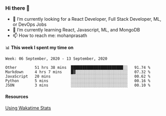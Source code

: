 ### Hi there 👋

- 🔭 I’m currently looking for a React Developer, Full Stack Developer, ML, or DevOps Jobs
- 🌱 I’m currently learning React, Javascript, ML, and MongoDB
- 📫 How to reach me: mohanprasath

📊 **This week I spent my time on**
<!--START_SECTION:waka-->
```text
Week: 06 September, 2020 - 13 September, 2020

Other        51 hrs 38 mins  ███████████████████████░░   91.74 % 
Markdown     4 hrs 7 mins    █▓░░░░░░░░░░░░░░░░░░░░░░░   07.32 % 
JavaScript   20 mins         ░░░░░░░░░░░░░░░░░░░░░░░░░   00.62 % 
Python       5 mins          ░░░░░░░░░░░░░░░░░░░░░░░░░   00.16 % 
JSON         3 mins          ░░░░░░░░░░░░░░░░░░░░░░░░░   00.10 % 
```
<!--END_SECTION:waka-->

#### Resources
[Using Wakatime Stats](https://github.com/marketplace/actions/waka-readme)
